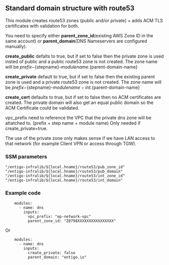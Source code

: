 ## Standard domain structure with route53 ##
This module creates route53 zones (public and/or private) + adds ACM TLS certificates with validation for both.

You need to specify either __parent_zone_id__(existing AWS Zone ID in the same account) or __parent_domain__(DNS Nameservers are configured manually).

__create_public__ defalts to true, but if set to false then the private zone is used insted of public and a public route53 zone is not created. The zone name will be ${prefix}-${stepname}-${modulename}.${parent-domain-name}

__create_private__ default to true, but if set to false then the existing parent zone is used and a private  route53 zone is not created. The zone name will be ${prefix}-${stepname}-${modulename}-int.${parent-domain-name}

__create_cert__ defaults to true, but if set to false then no ACM certificates are created. The private domain will also get an equal public domain so the ACM Certificate could be validated.

vpc_prefix need to reference the VPC that the private dns zone will be attatched to. (prefix + step name + module name) Only needed if create_private=true.

The use of the private zone only makes sense if we have LAN access to that network (for example Client VPN or access through TGW).


### SSM parameters ###
```
"/entigo-infralib/${local.hname}/route53/pub_zone_id" 
"/entigo-infralib/${local.hname}/route53/pub_domain"
"/entigo-infralib/${local.hname}/route53/int_zone_id"
"/entigo-infralib/${local.hname}/route53/int_domain"
```


### Example code ###

```
    modules:
      - name: dns
        inputs:
          vpc_prefix: "ep-network-vpc"
          parent_zone_id: "Z0798XXXXXXXXXXXXXXXX"

```
Or 
```
    modules:
      - name: dns
        inputs:
          create_private: false
          parent_domain: "entigo.io"

```

